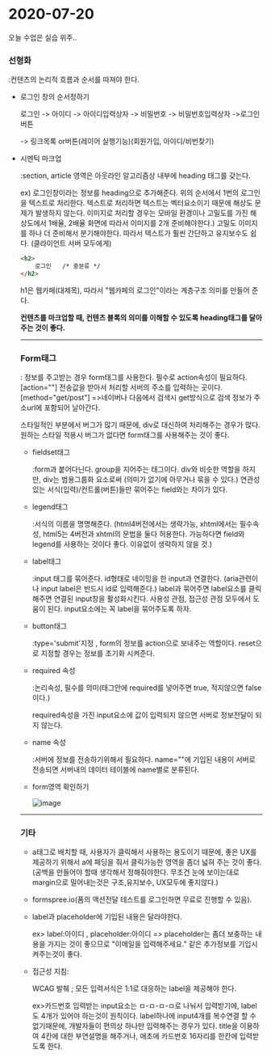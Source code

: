 # 2020-07-20

오늘 수업은 실습 위주..

### 선형화

:컨텐츠의 논리적 흐름과 순서를 따져야 한다.

* 로그인 창의 순서정하기

  로그인 -> 아이디 -> 아이디입력상자 -> 비밀번호 -> 비밀번호입력상자 ->로그인버튼

  -> 링크목록 or버튼(레이어 실행기능)(회원가입, 아이디/비번찾기)

* 시멘틱 마크업

  :section, article 영역은 아웃라인 알고리즘상 내부에 heading 태그를 갖는다.

  ex) 로그인창이라는 정보를 heading으로 추가해준다. 위의 순서에서 1번의 로그인을 텍스트로 처리한다. 텍스트로 처리하면 텍스트는 벡터요소이기 때문에 해상도 문제가 발생하지 않는다. 이미지로 처리할 경우는 모바일 환경이나 고밀도를 가진 해상도에서 1배율, 2배율 화면에 따라서 이미지를 2개 준비해야한다.) 고밀도 이미지를 하나 더 준비해서 분기해야한다. 따라서 텍스트가 훨씬 간단하고 유지보수도 쉽다. (클라이언트 서버 모두에게)

  ```html
  <h2>
      로그인   /* 중분류 */
  </h2>
  ```

  h1은 웹카페(대제목), 따라서 "웹카페의 로그인"이라는 계층구조 의미를 만들어 준다.

  **컨텐츠를 마크업할 때, 컨텐츠 블록의 의미를 이해할 수 있도록 heading태그를 달아주는 것이 좋다.**

  ------------------------------------------

  ### Form태그

  : 정보를 주고받는 경우 form태그를 사용한다. 필수로 action속성이 필요하다. [action=""] 전송값을 받아서 처리할 서버의 주소를 입력하는 곳이다. [method="get/post"] =>네이버나 다음에서 검색시 get방식으로 검색 정보가 주소url에 포함되어 날아간다.

  스타일적인 부분에서 버그가 많기 때문에, div로 대신하여 처리해주는 경우가 많다. 원하는 스타일 적용시 버그가 없다면 form태그를 사용해주는 것이 좋다.

  

  * fieldset태그

    :form과 붙어다닌다. group을 지어주는 태그이다. div와 비슷한 역할을 하지만, div는 범용그룹화 요소로써 (의미가 없기에 아무거나 묶을 수 있다.) 연관성있는 서식(입력)/컨트롤(버튼)들만 묶어주는 field와는 차이가 있다.

  * legend태그

    :서식의 이름을 명명해준다. (html4버전에서는 생략가능, xhtml에서는 필수속성, html5는 4버전과 xhtml의 문법을 둘다 허용한다. 가능하다면 field와 legend를 사용하는 것이다 좋다. 이유없이 생략하지 않을 것.)

  * label태그

    :input 태그를 묶어준다. id형태로 네이밍을 한 input과 연결한다. (aria관련이나 input label은 반드시 id로 입력해준다.) label과 묶어주면 label요소를 클릭해주면 연결된 input창을 활성화시킨다. 사용성 관점, 접근성 관점 모두에서 도움이 된다. input요소에는 꼭 label을 묶어주도록 하자.

  * button태그

    :type='submit'지정 , form의 정보를 action으로 보내주는 역할이다. reset으로 지정할 경우는 정보를 초기화 시켜준다.

  * required 속성

    :논리속성, 필수를 의미(태그안에 required를 넣어주면 true, 적지않으면 false이다.)

    required속성을 가진 input요소에 값이 입력되지 않으면 서버로 정보전달이 되지 않는다.

  * name 속성

    :서버에 정보를 전송하기위해서 필요하다. name=""에 기입된 내용이 서버로 전송되면 서버내의 데이터 테이블에 name별로 분류된다.

  * form영역 확인하기

    ![image](https://user-images.githubusercontent.com/51959017/87926448-ab9bd380-cabc-11ea-9cea-9769e4b19cf8.png)

  

  ---------------------------------------------------------

  ### 기타

  * a태그로 배치할 때, 사용자가 클릭해서 사용하는 용도이기 때문에, 좋은 UX를 제공하기 위해서 a에 패딩을 줘서 클릭가능한 영역을 좀더 넓혀 주는 것이 좋다.(공백을 만들어야 할때 생각해서 정해줘야한다. 무조건 눈에 보이는대로 margin으로 밀어내는것은 구조,유지보수, UX모두에 좋지않다.)

  * formspree.io(폼의 액션전달 테스트를 로그인하면 무료로 진행할 수 있음).

  * label과 placeholder에 기입된 내용은 달라야한다.
  
    ex> label:아이디 , placeholder:아이디 => placeholder는 좀더 보충하는 내용을 가지는 것이 좋으므로 "이메일을 입력해주세요." 같은 추가정보를 기입시켜주는것이 좋다.
  
  * 접근성 지침:
  
    WCAG 발췌 ; 모든 입력서식은 1:1로 대응하는 label을 제공해야 한다.
  
    ex>카드번호 입력받는 input요소는 ㅁ-ㅁ-ㅁ-ㅁ로 나눠서 입력받기에, label도 4개가 있어야 하는것이 원칙이다. label하나에 input4개를 복수연결 할 수없기때문에, 개발자들이 편의상 하나만 입력해주는 경우가 있다. title을 이용하여 4칸에 대한 부연설명을 해주거나, 애초에 카드번호 16자리를 한칸에 입력받도록 한다.

